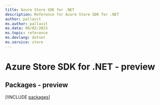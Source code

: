 ```yaml
---
title: Azure Store SDK for .NET
description: Reference for Azure Store SDK for .NET
author: pallavit
ms.author: pallavit
ms.data: 08/02/2023
ms.topic: reference
ms.devlang: dotnet
ms.service: store
---
```

# Azure Store SDK for .NET - preview
## Packages - preview
[!INCLUDE [packages](store-index.md)]